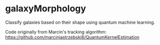 # galaxyMorphology
Classify galaxies based on their shape using quantum machine learning. 

Code originally from Marcin's tracking algorithm: https://github.com/marcinjastrzebski8/QuantumKernelEstimation

